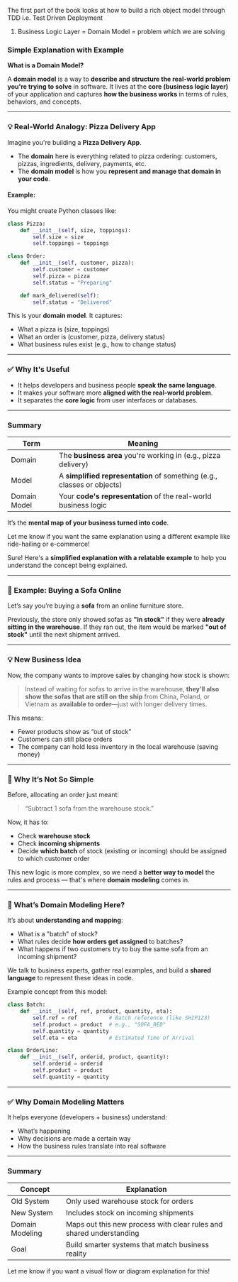 The first part of the book looks at how to build a rich object model through TDD i.e. Test Driven Deployment

1. Business Logic Layer = Domain Model = problem which we are solving

### Simple Explanation with Example

**What is a Domain Model?**

A **domain model** is a way to **describe and structure the real-world problem you're trying to solve** in software. It lives at the **core (business logic layer)** of your application and captures **how the business works** in terms of rules, behaviors, and concepts.

---

### 💡 **Real-World Analogy: Pizza Delivery App**

Imagine you're building a **Pizza Delivery App**.

* The **domain** here is everything related to pizza ordering: customers, pizzas, ingredients, delivery, payments, etc.
* The **domain model** is how you **represent and manage that domain in your code**.

#### Example:

You might create Python classes like:

```python
class Pizza:
    def __init__(self, size, toppings):
        self.size = size
        self.toppings = toppings

class Order:
    def __init__(self, customer, pizza):
        self.customer = customer
        self.pizza = pizza
        self.status = "Preparing"

    def mark_delivered(self):
        self.status = "Delivered"
```

This is your **domain model**. It captures:

* What a pizza is (size, toppings)
* What an order is (customer, pizza, delivery status)
* What business rules exist (e.g., how to change status)

---

### ✅ Why It's Useful

* It helps developers and business people **speak the same language**.
* It makes your software more **aligned with the real-world problem**.
* It separates the **core logic** from user interfaces or databases.

---

### Summary

| Term         | Meaning                                                                 |
| ------------ | ----------------------------------------------------------------------- |
| Domain       | The **business area** you're working in (e.g., pizza delivery)          |
| Model        | A **simplified representation** of something (e.g., classes or objects) |
| Domain Model | Your **code's representation** of the real-world business logic         |

It’s the **mental map of your business turned into code**.

Let me know if you want the same explanation using a different example like ride-hailing or e-commerce!


Sure! Here's a **simplified explanation with a relatable example** to help you understand the concept being explained.

---

### 🚛 Example: Buying a Sofa Online

Let’s say you’re buying a **sofa** from an online furniture store.

Previously, the store only showed sofas as **"in stock"** if they were **already sitting in the warehouse**. If they ran out, the item would be marked **"out of stock"** until the next shipment arrived.

---

### 💡 New Business Idea

Now, the company wants to improve sales by changing how stock is shown:

> Instead of waiting for sofas to arrive in the warehouse, **they’ll also show the sofas that are still on the ship** from China, Poland, or Vietnam as **available to order**—just with longer delivery times.

This means:

* Fewer products show as “out of stock”
* Customers can still place orders
* The company can hold less inventory in the local warehouse (saving money)

---

### 🔄 Why It’s Not So Simple

Before, allocating an order just meant:

> “Subtract 1 sofa from the warehouse stock.”

Now, it has to:

* Check **warehouse stock**
* Check **incoming shipments**
* Decide **which batch** of stock (existing or incoming) should be assigned to which customer order

This new logic is more complex, so we need a **better way to model** the rules and process — that's where **domain modeling** comes in.

---

### 🧠 What’s Domain Modeling Here?

It’s about **understanding and mapping**:

* What is a "batch" of stock?
* What rules decide **how orders get assigned** to batches?
* What happens if two customers try to buy the same sofa from an incoming shipment?

We talk to business experts, gather real examples, and build a **shared language** to represent these ideas in code.

Example concept from this model:

```python
class Batch:
    def __init__(self, ref, product, quantity, eta):
        self.ref = ref          # Batch reference (like SHIP123)
        self.product = product  # e.g., "SOFA_RED"
        self.quantity = quantity
        self.eta = eta          # Estimated Time of Arrival

class OrderLine:
    def __init__(self, orderid, product, quantity):
        self.orderid = orderid
        self.product = product
        self.quantity = quantity
```

---

### ✅ Why Domain Modeling Matters

It helps everyone (developers + business) understand:

* What’s happening
* Why decisions are made a certain way
* How the business rules translate into real software

---

### Summary

| Concept         | Explanation                                                         |
| --------------- | ------------------------------------------------------------------- |
| Old System      | Only used warehouse stock for orders                                |
| New System      | Includes stock on incoming shipments                                |
| Domain Modeling | Maps out this new process with clear rules and shared understanding |
| Goal            | Build smarter systems that match business reality                   |

Let me know if you want a visual flow or diagram explanation for this!
